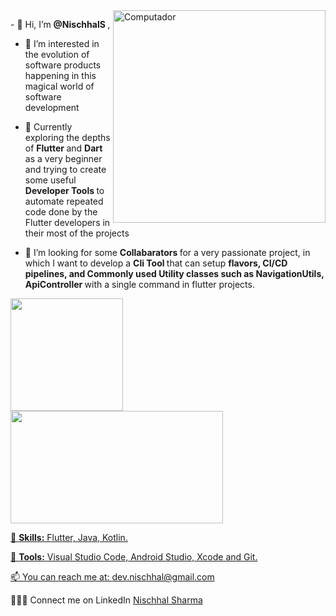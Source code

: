 <img src="https://raw.githubusercontent.com/MicaelliMedeiros/micaellimedeiros/master/image/computer-illustration.png" min-width="340px" max-width="400px" width="340px" align="right" alt="Computador">

<p align="left"> 
- 👋 Hi, I’m <strong> @NischhalS </strong>, 
  
- 👀 I’m interested in the evolution of software products happening in this magical world of software development
 
- 🌱 Currently exploring the depths of  <strong> Flutter </strong> and  <strong> Dart </strong> as a very beginner and trying to create some useful  <strong> Developer Tools </strong> to automate repeated code done by the Flutter developers in their most of the projects
  
- 💞️ I’m looking for some  <strong> Collabarators </strong> for a very passionate project, in which I want to develop a  <strong> Cli Tool </strong> that can setup <strong> flavors, CI/CD pipelines, and Commonly used Utility classes such as NavigationUtils, ApiController </strong> with a single command in flutter projects.  
</p>
<div>
  <a href="https://github.com/NischhalS">
  <img height="180em" src="https://github-readme-stats.vercel.app/api?username=NischhalS&count_private=true&theme=cobalt&show_icons=true"/>
  <img height="180em" src="https://github-readme-stats.vercel.app/api/top-langs/?username=NischhalS&layout=compact&langs_count=7&theme=cobalt" min-width="340px" max-width="400px" width="340px"/>
</div>

<p align="left">
  🦄 <strong>Skills:</strong> Flutter, Java, Kotlin.
</p>

<p align="left">
  💼 <strong>Tools:</strong> Visual Studio Code, Android Studio, Xcode and Git.
</p>

<p align="left">
📫 You can reach me at: <a href="mailto:dev.nischhal@gmail.com">dev.nischhal@gmail.com</a>
</p>

<p align="left">
🧑‍🤝‍🧑 Connect me on LinkedIn <a href="https://www.linkedin.com/in/nischhal-sharma-6569721a9">Nischhal Sharma</a>
</p>
